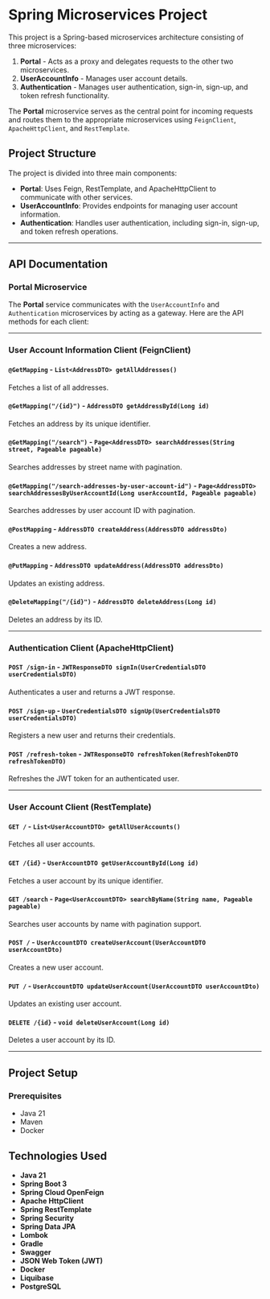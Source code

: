 # Spring Microservices Project

This project is a Spring-based microservices architecture consisting of three microservices:

1. **Portal** - Acts as a proxy and delegates requests to the other two microservices.
2. **UserAccountInfo** - Manages user account details.
3. **Authentication** - Manages user authentication, sign-in, sign-up, and token refresh functionality.

The **Portal** microservice serves as the central point for incoming requests and routes them to the appropriate microservices using `FeignClient`, `ApacheHttpClient`, and `RestTemplate`.

## Project Structure

The project is divided into three main components:
- **Portal**: Uses Feign, RestTemplate, and ApacheHttpClient to communicate with other services.
- **UserAccountInfo**: Provides endpoints for managing user account information.
- **Authentication**: Handles user authentication, including sign-in, sign-up, and token refresh operations.

---

## API Documentation

### Portal Microservice

The **Portal** service communicates with the `UserAccountInfo` and `Authentication` microservices by acting as a gateway. Here are the API methods for each client:

---

### User Account Information Client (FeignClient)

#### `@GetMapping` - `List<AddressDTO> getAllAddresses()`
Fetches a list of all addresses.

#### `@GetMapping("/{id}")` - `AddressDTO getAddressById(Long id)`
Fetches an address by its unique identifier.

#### `@GetMapping("/search")` - `Page<AddressDTO> searchAddresses(String street, Pageable pageable)`
Searches addresses by street name with pagination.

#### `@GetMapping("/search-addresses-by-user-account-id")` - `Page<AddressDTO> searchAddressesByUserAccountId(Long userAccountId, Pageable pageable)`
Searches addresses by user account ID with pagination.

#### `@PostMapping` - `AddressDTO createAddress(AddressDTO addressDto)`
Creates a new address.

#### `@PutMapping` - `AddressDTO updateAddress(AddressDTO addressDto)`
Updates an existing address.

#### `@DeleteMapping("/{id}")` - `AddressDTO deleteAddress(Long id)`
Deletes an address by its ID.

---

### Authentication Client (ApacheHttpClient)

#### `POST /sign-in` - `JWTResponseDTO signIn(UserCredentialsDTO userCredentialsDTO)`
Authenticates a user and returns a JWT response.

#### `POST /sign-up` - `UserCredentialsDTO signUp(UserCredentialsDTO userCredentialsDTO)`
Registers a new user and returns their credentials.

#### `POST /refresh-token` - `JWTResponseDTO refreshToken(RefreshTokenDTO refreshTokenDTO)`
Refreshes the JWT token for an authenticated user.

---

### User Account Client (RestTemplate)

#### `GET /` - `List<UserAccountDTO> getAllUserAccounts()`
Fetches all user accounts.

#### `GET /{id}` - `UserAccountDTO getUserAccountById(Long id)`
Fetches a user account by its unique identifier.

#### `GET /search` - `Page<UserAccountDTO> searchByName(String name, Pageable pageable)`
Searches user accounts by name with pagination support.

#### `POST /` - `UserAccountDTO createUserAccount(UserAccountDTO userAccountDto)`
Creates a new user account.

#### `PUT /` - `UserAccountDTO updateUserAccount(UserAccountDTO userAccountDto)`
Updates an existing user account.

#### `DELETE /{id}` - `void deleteUserAccount(Long id)`
Deletes a user account by its ID.

---

## Project Setup

### Prerequisites
- Java 21
- Maven
- Docker

## Technologies Used

- **Java 21**
- **Spring Boot 3**
- **Spring Cloud OpenFeign**
- **Apache HttpClient**
- **Spring RestTemplate**
- **Spring Security**
- **Spring Data JPA**
- **Lombok**
- **Gradle**
- **Swagger**
- **JSON Web Token (JWT)**
- **Docker**
- **Liquibase**
- **PostgreSQL**
